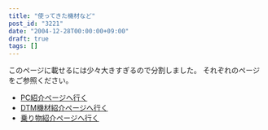 ```yaml
---
title: "使ってきた機材など"
post_id: "3221"
date: "2004-12-28T00:00:00+09:00"
draft: true
tags: []
---
```



このページに載せるには少々大きすぎるので分割しました。 それぞれのページをご参照ください。

  * [PC紹介ページへ行く](/category/goods?tag=pc)
  * [DTM機材紹介ページへ行く](/category/goods?tag=dtm)
  * [乗り物紹介ページへ行く](/category/goods?tag=vehicles)
